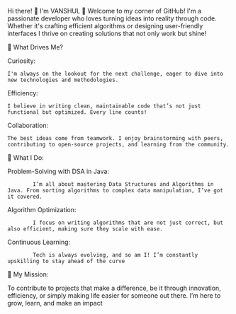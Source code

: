 Hi there! 👋 I'm VANSHUL 🚀
Welcome to my corner of GitHub! I'm a passionate developer who loves turning ideas into reality through code.
Whether it's crafting efficient algorithms or designing user-friendly interfaces
I thrive on creating solutions that not only work but shine!

🌟 What Drives Me?

Curiosity: 


	I'm always on the lookout for the next challenge, eager to dive into new technologies and methodologies.
Efficiency:

	I believe in writing clean, maintainable code that’s not just functional but optimized. Every line counts!
Collaboration:

	The best ideas come from teamwork. I enjoy brainstorming with peers, contributing to open-source projects, and learning from the community.

🔧 What I Do:

Problem-Solving with DSA in Java:

			I’m all about mastering Data Structures and Algorithms in Java. From sorting algorithms to complex data manipulation, I’ve got it covered.
Algorithm Optimization:

			I focus on writing algorithms that are not just correct, but also efficient, making sure they scale with ease.
Continuous Learning:

			Tech is always evolving, and so am I! I’m constantly upskilling to stay ahead of the curve

🚀 My Mission:

To contribute to projects that make a difference, be it through innovation, efficiency, 
or simply making life easier for someone out there.
I’m here to grow, learn, and make an impact
